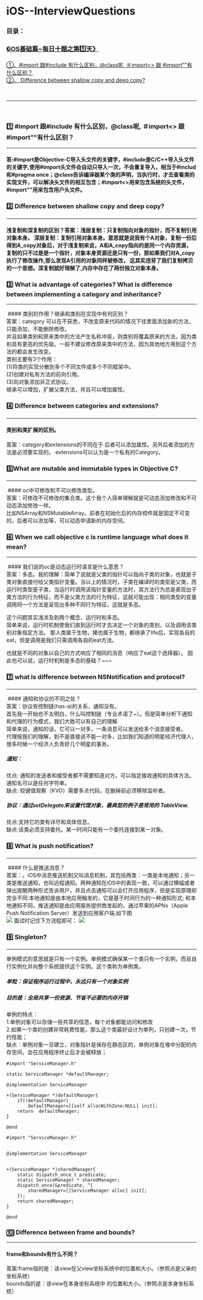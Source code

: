 # iOS--InterviewQuestions

### 目录：
### [《iOS基础篇~每日十题之第1️⃣天》](https://github.com/liyuunxiangGit/iOS--InterviewQuestions/blob/master/iOS面试题--每日十题汇总/面试题--基础篇/01--《iOS基础篇%7E每日十题之第1%EF%B8%8F⃣天》.md)
[①、#import 跟#include 有什么区别，@class呢, ＃import<> 跟 #import”"有什么区别？](https://github.com/liyuunxiangGit/iOS--InterviewQuestions/blob/master/iOS面试题--每日十题汇总/面试题--基础篇/01--《iOS基础篇~每日十题之第1%EF%B8%8F⃣天》.md#1%EF%B8%8F⃣-import-跟include-有什么区别class呢-import-跟-import有什么区别)
<br>
[②、 Difference between shallow copy and deep copy?](https://github.com/liyuunxiangGit/iOS--InterviewQuestions/blob/master/iOS面试题--每日十题汇总/面试题--基础篇/01--《iOS基础篇~每日十题之第1%EF%B8%8F⃣天》.md#2%EF%B8%8F⃣-difference-between-shallow-copy-and-deep-copy)<br>

<br><hr><br>

### 1️⃣ #import 跟#include 有什么区别，@class呢, ＃import<> 跟 #import”"有什么区别？
----
  #### 答:#import是Objective-C导入头文件的关键字，#include是C/C++导入头文件的关键字,使用#import头文件会自动只导入一次，不会重复导入，相当于#includ和#pragma once；@class告诉编译器某个类的声明，当执行时，才去查看类的实现文件，可以解决头文件的相互包含；#import<>用来包含系统的头文件，#import””用来包含用户头文件。



### 2️⃣ Difference between shallow copy and deep copy?
----

  #### 浅复制和深复制的区别？答案：浅层复制：只复制指向对象的指针，而不复制引用对象本身。  深层复制：复制引用对象本身。意思就是说我有个A对象，复制一份后得到A_copy对象后，对于浅复制来说，A和A_copy指向的是同一个内存资源，  复制的只不过是是一个指针，对象本身资源还是只有一份，那如果我们对A_copy执行了修改操作,那么发现A引用的对象同样被修改，  这其实违背了我们复制拷贝的一个思想。深复制就好理解了,内存中存在了两份独立对象本身。



### 3️⃣ What is advantage of categories? What is difference between implementing a category and inheritance?
-----
  #### 类别的作用？继承和类别在实现中有何区别？<br>
答案：category 可以在不获悉，不改变原来代码的情况下往里面添加新的方法，只能添加，不能删除修改。<br>
并且如果类别和原来类中的方法产生名称冲突，则类别将覆盖原来的方法，因为类别具有更高的优先级。一般不建议修改原来类中的方法，因为其他地方用到这个方法的都会发生改变。<br>
类别主要有3个作用：<br>
(1)将类的实现分散到多个不同文件或多个不同框架中。<br>
(2)创建对私有方法的前向引用。<br>
(3)向对象添加非正式协议。<br>
 继承可以增加，扩展父类方法，并且可以增加属性。<br>
  
  ### 4️⃣ Difference between categories and extensions?
  -----
  #### 类别和类扩展的区别。
 答案：category和extensions的不同在于 后者可以添加属性。另外后者添加的方法是必须要实现的。
extensions可以认为是一个私有的Category。
  
  ### 5️⃣What are mutable and immutable types in Objective C?
  -----
  #### oc中可修改和不可以修改类型。<br>
答案：可修改不可修改的集合类。这个我个人简单理解就是可动态添加修改和不可动态添加修改一样。<br>
比如NSArray和NSMutableArray。前者在初始化后的内存控件就是固定不可变的，后者可以添加等，可以动态申请新的内存空间。<br>
  
  ### 6️⃣ When we call objective c is runtime language what does it mean?
  -----
  #### 我们说的oc是动态运行时语言是什么意思？<br>
答案：多态。我的理解：简单了说就是父类的指针可以指向子类的对象，也就是子类对象直接付给父类指针变量。当以上的情况时，子类在编译时的类型是父类，而运行时类型是子类，当运行时调用该指针变量的方法时，其方法行为总是表现出子类方法的行为特征，而不是父类方法的行为特征，这就可能出现：相同类型的变量调用同一个方法是呈现出多种不同行为特征，这就是多态。<br>

这个问题其实浅涉及到两个概念，运行时和多态。<br>
简单来说，运行时机制使我们直到运行时才去决定一个对象的类别，以及调用该类别对象指定方法。
那人类属于生物，猪也属于生物，都继承了life后，实现各自的eat，但是调用是我们只需调用各自的eat方法。

也就是不同的对象以自己的方式响应了相同的消息（响应了eat这个选择器）。
因此也可以说，运行时机制是多态的基础？~~~
  
  ### 7️⃣ what is difference between NSNotification and protocol?
  -----
  #### 通知和协议的不同之处？<br>
答案：协议有控制链(has-a)的关系，通知没有。<br>
首先我一开始也不太明白，什么叫控制链（专业术语了~）。但是简单分析下通知和代理的行为模式，我们大致可以有自己的理解<br>
简单来说，通知的话，它可以一对多，一条消息可以发送给多个消息接受者。<br>
代理按我们的理解，到不是直接说不能一对多，比如我们知道的明星经济代理人，很多时候一个经济人负责好几个明星的事务。<br>

##### 通知：<br>
优点: 通知的发送者和接受者都不需要知道对方。可以指定接收通知的具体方法。通知名可以是任何字符串。<br>
缺点: 较键值观察（KVO）需要多点代码，在删掉前必须移除监听者。<br>
##### 协议：通过setDelegate来设置代理对象，最典型的例子是常用的 TableView.<br>

优点:支持它的类有详尽和具体信息。<br>
缺点:该类必须支持委托。某一时间只能有一个委托连接到某一对象。<br>

  
  ### 8️⃣ What is push notification?
  -----
  #### 什么是推送消息？<br>
答案：。iOS中消息推送机制又叫消息机制，其包括两类：一类是本地通知；另一类是推送通知，也叫远程通知。两种通知在iOS中的表现一致，可以通过横幅或者弹出提醒两种形式告诉用户，并且点击通知可以会打开应用程序，但是实现原理却完全不同:本地通知是由本地应用触发的，它是基于时间行为的一种通知形式; 和本地通知不同，推送通知是由应用服务提供商发起的，通过苹果的APNs（Apple Push Notification Server）发送到应用客户端,如下图<br>
![](https://github.com/liyuunxiangGit/iOS--InterviewQuestions/blob/master/imageFile/推送.jpeg)
面试时记住下方流程即可：
![](https://github.com/liyuunxiangGit/iOS--InterviewQuestions/blob/master/imageFile/推送流程.jpeg)

 ### 9️⃣ Singleton?
  -----
  单例模式的意思就是只有一个实例。单例模式确保某一个类只有一个实例，而且自行实例化并向整个系统提供这个实例。这个类称为单例类。<br>

##### 单粒：保证程序运行过程中，永远只有一个对象实例<br>
##### 目的是：全局共享一份资源、节省不必要的内存开销<br>

单例的特点：<br>
1.单例对象可以存储一些共享的信息，每个对象都能访问和修改<br>
2.如果一个类的创建非常耗费性能，那么这个类最好设计为单列，只创建一次，节约性能；<br>
缺点：单例对象一旦建立，对象指针是保存在静态区的，单例对象在堆中分配的内存空间，会在应用程序终止后才会被释放；<br>
```
#import "ServiceManager.h"

static ServiceManager *defaultManager;

@implementation ServiceManager

+(ServiceManager *)defaultManager{
    if(!defaultManager)
        defaultManager=[[self allocWithZone:NULL] init];
    return  defaultManager;
}

@end
```
```
#import "ServiceManager.h"


@implementation ServiceManager


+(ServiceManager *)sharedManager{
    static dispatch_once_t predicate;
    static ServiceManager * sharedManager;
    dispatch_once(&predicate, ^{
        sharedManager=[[ServiceManager alloc] init];
    });
    return sharedManager;
}

@end
```


 ### 🔟 Difference between frame and bounds?
  -----
  #### frame和bounds有什么不同？
答案:frame指的是：该view在父view坐标系统中的位置和大小。（参照点是父亲的坐标系统）<br>
bounds指的是：该view在本身坐标系统中 的位置和大小。（参照点是本身坐标系统）<br>

